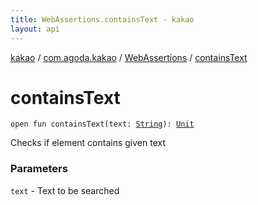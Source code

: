 ```yaml
---
title: WebAssertions.containsText - kakao
layout: api
---
```


<div class='api-docs-breadcrumbs'><a href="../../index.html">kakao</a> / <a href="../index.html">com.agoda.kakao</a> / <a href="index.html">WebAssertions</a> / <a href=".">containsText</a></div>

# containsText

<div class="signature"><code><span class="keyword">open</span> <span class="keyword">fun </span><span class="identifier">containsText</span><span class="symbol">(</span><span class="parameterName" id="com.agoda.kakao.WebAssertions$containsText(kotlin.String)/text">text</span><span class="symbol">:</span>&nbsp;<a href="https://kotlinlang.org/api/latest/jvm/stdlib/kotlin/-string/index.html"><span class="identifier">String</span></a><span class="symbol">)</span><span class="symbol">: </span><a href="https://kotlinlang.org/api/latest/jvm/stdlib/kotlin/-unit/index.html"><span class="identifier">Unit</span></a></code></div>

Checks if element contains given text

### Parameters

<code>text</code> - Text to be searched